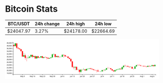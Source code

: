 # Bitcoin Stats

BTC/USDT|24h change|24h high|24h low|
|---|---|---|---|
|$24047.97|3.27%|$24178.00|$22664.69|

<img src="./chart.svg">
